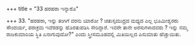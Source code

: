 +++
title = "33 ಹರಹರಾ ಇನ್ನಾರೊ"

+++
33. "ಹರಹರಾ, ಇನ್ನು ತಂಗಿಗೆ  ವರನು ಯಾರೋ ? ಚತುಸ್ಸಮುದ್ರದ ಮಧ್ಯದ ಎಲ್ಲ ಭೂಮೀಶ್ವರರು ಸೌಂದರ್ಯ, ಪರಾಕ್ರಮ ಇವೆರಡನ್ನು ಹೊರತುಪಡಿಸಿ ಸೇರಿದ್ದಾರೆ. ಇವರೇ ತಾನೇ ಅರಸುಗಳಾದವರು ? ಇನ್ನು ನಮ್ಮ ರಾಜಕುಮಾರಿಯ ಸ್ಥಿತಿ ಏನಾಗುವುದೋ?" ಎಂದು ಸ್ತ್ರೀಸಮೂಹದಲ್ಲಿ ಮಿತಿಯಿಲ್ಲದ ಪಿಸುಮಾತು ಹೆಚ್ಚಾಯಿತು.